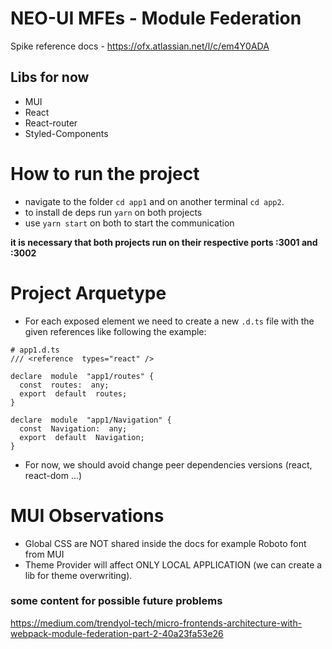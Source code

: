 # NEO-UI MFEs - Module Federation

Spike reference docs - https://ofx.atlassian.net/l/c/em4Y0ADA


## Libs for now 
- MUI
- React
- React-router
- Styled-Components

# How to run the project

- navigate to the folder `cd app1` and on another terminal `cd app2`.
- to install de deps run `yarn` on both projects
- use `yarn start` on both to start the communication

**it is necessary that both projects run on their respective ports :3001 and :3002**




# Project Arquetype

- For each exposed element we need to create a new `.d.ts` file with the given references like following the example: 
```
# app1.d.ts
/// <reference  types="react" />

declare  module  "app1/routes" {
  const  routes:  any;
  export  default  routes;
}
 
declare  module  "app1/Navigation" {
  const  Navigation:  any;
  export  default  Navigation;
}

```
- For now, we should avoid change peer dependencies versions (react, react-dom ...)


# MUI Observations
-  Global CSS are NOT shared inside the docs for example Roboto font from MUI
- Theme Provider will affect ONLY LOCAL APPLICATION (we can create a lib for theme overwriting).


### some content for possible future problems
https://medium.com/trendyol-tech/micro-frontends-architecture-with-webpack-module-federation-part-2-40a23fa53e26